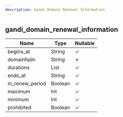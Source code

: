 ```yaml
---
description: Gandi Domain Renewal Information
---
```

gandi_domain_renewal_information
--------------------------------

| **Name**        | **Type**  | **Nullable** |
| --------------- | --------- | ------------ |
| begins_at       | String    | &check;      |
| domainfqdn      | String    | &cross;      |
| durations       | List<Int> | &check;      |
| ends_at         | String    | &check;      |
| in_renew_period | Boolean   | &check;      |
| maximum         | Int       | &check;      |
| minimum         | Int       | &check;      |
| prohibited      | Boolean   | &check;      |
